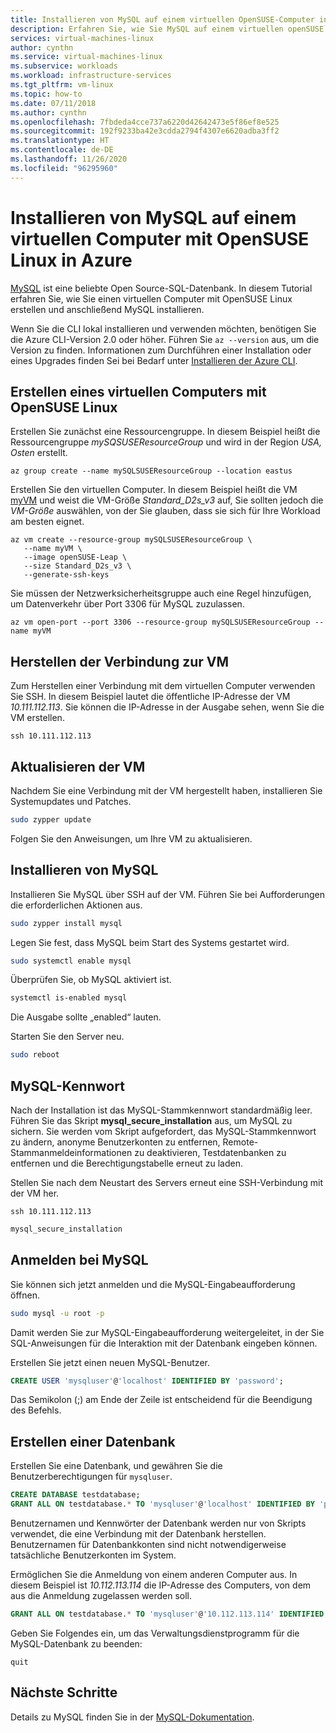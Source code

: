```yaml
---
title: Installieren von MySQL auf einem virtuellen OpenSUSE-Computer in Azure
description: Erfahren Sie, wie Sie MySQL auf einem virtuellen openSUSE Linux-Computer in Azure installieren.
services: virtual-machines-linux
author: cynthn
ms.service: virtual-machines-linux
ms.subservice: workloads
ms.workload: infrastructure-services
ms.tgt_pltfrm: vm-linux
ms.topic: how-to
ms.date: 07/11/2018
ms.author: cynthn
ms.openlocfilehash: 7fbdeda4cce737a6220d42642473e5f86ef8e525
ms.sourcegitcommit: 192f9233ba42e3cdda2794f4307e6620adba3ff2
ms.translationtype: HT
ms.contentlocale: de-DE
ms.lasthandoff: 11/26/2020
ms.locfileid: "96295960"
---
```

# <a name="install-mysql-on-a-virtual-machine-running-opensuse-linux-in-azure"></a>Installieren von MySQL auf einem virtuellen Computer mit OpenSUSE Linux in Azure

[MySQL](https://www.mysql.com) ist eine beliebte Open Source-SQL-Datenbank. In diesem Tutorial erfahren Sie, wie Sie einen virtuellen Computer mit OpenSUSE Linux erstellen und anschließend MySQL installieren.


Wenn Sie die CLI lokal installieren und verwenden möchten, benötigen Sie die Azure CLI-Version 2.0 oder höher. Führen Sie `az --version` aus, um die Version zu finden. Informationen zum Durchführen einer Installation oder eines Upgrades finden Sei bei Bedarf unter [Installieren der Azure CLI]( /cli/azure/install-azure-cli).

## <a name="create-a-virtual-machine-running-opensuse-linux"></a>Erstellen eines virtuellen Computers mit OpenSUSE Linux

Erstellen Sie zunächst eine Ressourcengruppe. In diesem Beispiel heißt die Ressourcengruppe *mySQSUSEResourceGroup* und wird in der Region *USA, Osten* erstellt.

```azurecli-interactive
az group create --name mySQLSUSEResourceGroup --location eastus
```

Erstellen Sie den virtuellen Computer. In diesem Beispiel heißt die VM [myVM](../sizes.md) und weist die VM-Größe *Standard_D2s_v3* auf, Sie sollten jedoch die *VM-Größe* auswählen, von der Sie glauben, dass sie sich für Ihre Workload am besten eignet.

```azurecli-interactive
az vm create --resource-group mySQLSUSEResourceGroup \
   --name myVM \
   --image openSUSE-Leap \
   --size Standard_D2s_v3 \
   --generate-ssh-keys
```

Sie müssen der Netzwerksicherheitsgruppe auch eine Regel hinzufügen, um Datenverkehr über Port 3306 für MySQL zuzulassen.

```azurecli-interactive
az vm open-port --port 3306 --resource-group mySQLSUSEResourceGroup --name myVM
```

## <a name="connect-to-the-vm"></a>Herstellen der Verbindung zur VM

Zum Herstellen einer Verbindung mit dem virtuellen Computer verwenden Sie SSH. In diesem Beispiel lautet die öffentliche IP-Adresse der VM *10.111.112.113*. Sie können die IP-Adresse in der Ausgabe sehen, wenn Sie die VM erstellen.

```azurecli-interactive  
ssh 10.111.112.113
```

 
## <a name="update-the-vm"></a>Aktualisieren der VM
 
Nachdem Sie eine Verbindung mit der VM hergestellt haben, installieren Sie Systemupdates und Patches. 
   
```bash
sudo zypper update
```

Folgen Sie den Anweisungen, um Ihre VM zu aktualisieren.

## <a name="install-mysql"></a>Installieren von MySQL 


Installieren Sie MySQL über SSH auf der VM. Führen Sie bei Aufforderungen die erforderlichen Aktionen aus.

```bash
sudo zypper install mysql
```
 
Legen Sie fest, dass MySQL beim Start des Systems gestartet wird. 

```bash
sudo systemctl enable mysql
```
Überprüfen Sie, ob MySQL aktiviert ist.

```bash
systemctl is-enabled mysql
```

Die Ausgabe sollte „enabled“ lauten.

Starten Sie den Server neu.

```bash
sudo reboot
```


## <a name="mysql-password"></a>MySQL-Kennwort

Nach der Installation ist das MySQL-Stammkennwort standardmäßig leer. Führen Sie das Skript **mysql\_secure\_installation** aus, um MySQL zu sichern. Sie werden vom Skript aufgefordert, das MySQL-Stammkennwort zu ändern, anonyme Benutzerkonten zu entfernen, Remote-Stammanmeldeinformationen zu deaktivieren, Testdatenbanken zu entfernen und die Berechtigungstabelle erneut zu laden. 

Stellen Sie nach dem Neustart des Servers erneut eine SSH-Verbindung mit der VM her.

```azurecli-interactive  
ssh 10.111.112.113
```



```bash
mysql_secure_installation
```

## <a name="sign-in-to-mysql"></a>Anmelden bei MySQL

Sie können sich jetzt anmelden und die MySQL-Eingabeaufforderung öffnen.

```bash  
sudo mysql -u root -p
```
Damit werden Sie zur MySQL-Eingabeaufforderung weitergeleitet, in der Sie SQL-Anweisungen für die Interaktion mit der Datenbank eingeben können.

Erstellen Sie jetzt einen neuen MySQL-Benutzer.

```sql
CREATE USER 'mysqluser'@'localhost' IDENTIFIED BY 'password';
```
   
Das Semikolon (;) am Ende der Zeile ist entscheidend für die Beendigung des Befehls.


## <a name="create-a-database"></a>Erstellen einer Datenbank


Erstellen Sie eine Datenbank, und gewähren Sie die Benutzerberechtigungen für `mysqluser`.

```sql
CREATE DATABASE testdatabase;
GRANT ALL ON testdatabase.* TO 'mysqluser'@'localhost' IDENTIFIED BY 'password';
```
   
Benutzernamen und Kennwörter der Datenbank werden nur von Skripts verwendet, die eine Verbindung mit der Datenbank herstellen.  Benutzernamen für Datenbankkonten sind nicht notwendigerweise tatsächliche Benutzerkonten im System.

Ermöglichen Sie die Anmeldung von einem anderen Computer aus. In diesem Beispiel ist *10.112.113.114* die IP-Adresse des Computers, von dem aus die Anmeldung zugelassen werden soll.

```sql
GRANT ALL ON testdatabase.* TO 'mysqluser'@'10.112.113.114' IDENTIFIED BY 'password';
```
   
Geben Sie Folgendes ein, um das Verwaltungsdienstprogramm für die MySQL-Datenbank zu beenden:

```    
quit
```


## <a name="next-steps"></a>Nächste Schritte
Details zu MySQL finden Sie in der [MySQL-Dokumentation](https://dev.mysql.com/doc).
